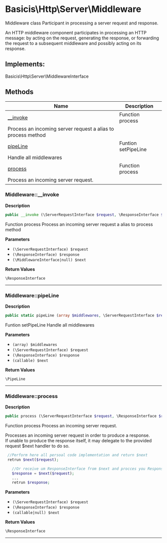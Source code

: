 # Basicis\Http\Server\Middleware  

Middleware class
Participant in processing a server request and response.

An HTTP middleware component participates in processing an HTTP message:
by acting on the request, generating the response, or forwarding the
request to a subsequent middleware and possibly acting on its response.  

## Implements:
Basicis\Http\Server\MiddlewareInterface



## Methods

| Name | Description |
|------|-------------|
|[__invoke](#middleware__invoke)|Function process
Process an incoming server request a alias to process method|
|[pipeLine](#middlewarepipeline)|Funtion setPipeLine
Handle all middlewares|
|[process](#middlewareprocess)|Function process
Process an incoming server request.|




### Middleware::__invoke  

**Description**

```php
public __invoke (\ServerRequestInterface $request, \ResponseInterface $response, \MiddlewareInterface|null $next)
```

Function process
Process an incoming server request a alias to process method 

 

**Parameters**

* `(\ServerRequestInterface) $request`
* `(\ResponseInterface) $response`
* `(\MiddlewareInterface|null) $next`

**Return Values**

`\ResponseInterface`




<hr />


### Middleware::pipeLine  

**Description**

```php
public static pipeLine (array $middlewares, \ServerRequestInterface $request, \ResponseInterface $response, callable $next)
```

Funtion setPipeLine
Handle all middlewares 

 

**Parameters**

* `(array) $middlewares`
* `(\ServerRequestInterface) $request`
* `(\ResponseInterface) $response`
* `(callable) $next`

**Return Values**

`\PipeLine`




<hr />


### Middleware::process  

**Description**

```php
public process (\ServerRequestInterface $request, \ResponseInterface $response, callable|null $next)
```

Function process
Process an incoming server request. 

Processes an incoming server request in order to produce a response.  
If unable to produce the response itself, it may delegate to the provided  
request $next handler to do so.  
  
```php  
 //Perform here all persoal code implementation and return $next  
 retrun $next($request);  
```  
  
```php  
   //Or receive um ResponseInterface from $next and procces you ResponseInterface  
   $response = $next($request);  
   ...  
   retrun $response;  
``` 

**Parameters**

* `(\ServerRequestInterface) $request`
* `(\ResponseInterface) $response`
* `(callable|null) $next`

**Return Values**

`\ResponseInterface`




<hr />

